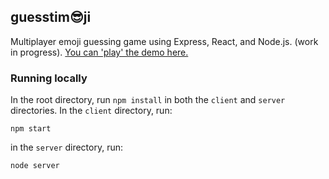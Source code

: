 ## guesstim😎ji
Multiplayer emoji guessing game using Express, React, and Node.js. (work in progress). [You can 'play' the demo here.](http://toso.sh)



### Running locally
In the root directory, run `npm install` in both the `client` and `server` directories. In the `client` directory, run:
```shell
npm start
```
in the `server` directory, run:
```shell
node server
```
